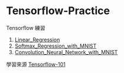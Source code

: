 # Tensorflow-Practice

Tensorflow 練習<br>

01. [Linear_Regression](https://github.com/Robin-Huang/Tensorflow-Practice/blob/master/code/01_Linear_Regression.ipynb)
02. [Softmax_Regression_with_MNIST](https://github.com/Robin-Huang/Tensorflow-Practice/blob/master/code/02_Softmax_Regression_with_MNIST.ipynb)
03. [Convolution_Neural_Network_with_MNIST](https://github.com/Robin-Huang/Tensorflow-Practice/blob/master/code/03_Convolution_Neural_Network_with_MNIST.ipynb)

學習來源 [Tensorflow-101](https://github.com/c1mone/Tensorflow-101)
